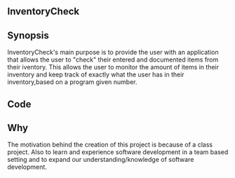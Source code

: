 ## InventoryCheck

## Synopsis
InventoryCheck's main purpose is to provide the user with an application that allows the user to "check" their entered and documented items from their iventory. This allows the user to monitor the amount of items in their inventory and keep track of exactly what the user has in their inventory,based on a program given number. 

## Code


## Why
The motivation behind the creation of this project is because of a class project. Also to learn and experience software development in a team based setting and to expand our understanding/knowledge of software development. 
